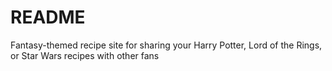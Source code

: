 # README 

Fantasy-themed recipe site for sharing your Harry Potter, Lord of the Rings, or Star Wars recipes with other fans
